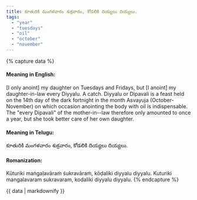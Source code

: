 ```yaml
---
title: కూతురికి మంగళవారం శుక్రవారం, కోడలికి దియ్యలు దియ్యలు.
tags:
  - "year"
  - "tuesdays"
  - "oil"
  - "october"
  - "november"
---
```


{% capture data %}
#### Meaning in English:
[I only anoint] my daughter on Tuesdays and Fridays, but [I anoint] my daughter-in-law every Diyyalu.
A catch. Diyyalu or Dipavali is a feast held on the 14th day of the dark fortnight in the month Asvayuja (October-November) on which occasion anointing the body with oil is indispensable. The "every Dipavali" of the mother-in--law therefore only amounted to once a year, but she took better care of her own daughter.

#### Meaning in Telugu:
కూతురికి మంగళవారం శుక్రవారం, కోడలికి దియ్యలు దియ్యలు.

#### Romanization:
Kūturiki maṅgaḷavāraṁ śukravāraṁ, kōḍaliki diyyalu diyyalu.
Kuturiki mangalavaram sukravaram, kodaliki diyyalu diyyalu.
{% endcapture %}

{{ data | markdownify }}

